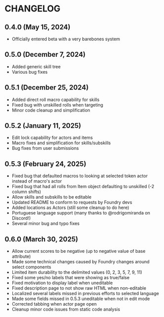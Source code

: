 # CHANGELOG

## 0.4.0 (May 15, 2024)
- Officially entered beta with a very barebones system

## 0.5.0 (December 7, 2024)
- Added generic skill tree
- Various bug fixes

## 0.5.1 (December 25, 2024)
- Added direct roll macro capability for skills
- Fixed bug with unskilled rolls when targeting
- Minor code cleanup and simplification

## 0.5.2 (January 11, 2025)
 - Edit lock capability for actors and items
 - Macro fixes and simplification for skills/subskills
 - Bug fixes from user submissions
 
## 0.5.3 (February 24, 2025)
 - Fixed bug that defaulted macros to looking at selected token actor instead of macro's actor
 - Fixed bug that had all rolls from Item object defaulting to unskilled (-2 column shifts)
 - Allow skills and subskills to be editable
 - Updated README to conform to requests by Foundry devs
 - Added locations as Actors (still some cleanup to do here)
 - Portuguese language support (many thanks to @rodrigomiranda on Discord!)
 - Several minor bug and typo fixes

## 0.6.0 (March 30, 2025)
- Allow current scores to be negative (up to negative value of base attribute)
- Made some technical changes caused by Foundry changes around select components
- Limited item durability to the delimited values (0, 2, 3, 5, 7, 9, 11)
- Fixed some yes/no labels that were showing as true/false
- Fixed motivation to display label when uneditable
- Fixed description page to not show raw HTML when non-editable
- Localized several labels missed in previous efforts to selected language
- Made some fields missed in 0.5.3 uneditable when not in edit mode
- Corrected tabbing when actor page open
- Cleanup minor code issues from static code analysis
